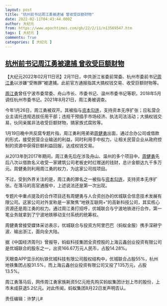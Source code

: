 ```yaml
---
layout: post
title: "杭州前书记周江勇被逮捕 曾收受巨额财物"
date: 2022-02-11T04:43:44.000Z
author: 大纪元
from: https://www.epochtimes.com/gb/22/2/11/n13569547.htm
tags: [ 大纪元 ]
comments: True
categories: [ 大纪元 ]
---
```

<!--1644554624000-->
[杭州前书记周江勇被逮捕 曾收受巨额财物](https://www.epochtimes.com/gb/22/2/11/n13569547.htm)
------

<div>
<p>【大纪元2022年02月11日讯】2月11日，中共浙江省委前常委、杭州市委前书记<a href="https://www.epochtimes.com/gb/tag/%E5%91%A8%E6%B1%9F%E5%8B%87.html">周江勇</a>以涉嫌“受贿罪”被逮捕。此前官方通报指其大搞权钱交易、收受巨额财物等。</p><p><a href="https://www.epochtimes.com/gb/tag/%E5%91%A8%E6%B1%9F%E5%8B%87.html">周江勇</a>曾任宁波市委常委、舟山市长、市委书记、温州市委书记等职，2018年5月调任杭州市委书记。2021年8月21日，周江勇被调查。</p><p>今年1月26日，周江勇被双开。其被指与<a href="https://www.epochtimes.com/gb/tag/%E8%B5%84%E6%9C%AC%E5%8B%BE%E8%BF%9E.html">资本勾连</a>，支持资本无序扩张；应私营企业主请托违规选拔任用干部；违规干预插手市场经济、执法司法活动；大搞权钱交易，伙同亲属非法收受巨额财物，搞家族式腐败等。</p><p>1月19日晚中共反腐专题片指，周江勇利用弟弟<a href="https://www.epochtimes.com/gb/tag/%E5%91%A8%E5%81%A5%E5%8B%87.html">周健勇</a>出面，通过合办公司或借款的形式，接受民营企业输送的利益，同时利用手中权力，让相关民营企业从政府控制的资源中获得巨额利益回报，达成权钱交易。</p><p>从2013年到2017年期间，周江勇先后在涉及舟山、温州的多个项目中，<a href="https://www.epochtimes.com/gb/tag/%E5%91%A8%E5%81%A5%E5%8B%87.html">周健勇</a>先后八次以借款名义收受一家建筑公司老板史时红赠送的钱财，总计金额达九千多万元。周健勇则利用周江勇的权力，为这家公司找项目。</p><p>不过，受到外界关注的是，周江勇的罪名之一被指与<a href="https://www.epochtimes.com/gb/tag/%E8%B5%84%E6%9C%AC%E5%8B%BE%E8%BF%9E.html">资本勾连</a>，支持资本无序扩张。在落马的高官通报中，上述说法还是第一次出现。</p><p>专题片中重点提及的合作项目还有周健勇与人合资创办的优城联合信息技术发展有限公司。这家公司对外宣称是一家聚焦“地铁互联网+”的高新科技公司，其实核心资源还是周江勇的权力。通过周江勇打招呼，优城联合与宁波地铁进行合作，第一笔业务就拿到了宁波地铁移动支付系统的统筹权。</p><p>周健勇曾接受媒体采访表示，优城联合与投资方阿里巴巴（蚂蚁金服）携手深耕宁波、输出浙江，面向全大陆。</p><p>据《中国经济周刊》曾报导，蚂蚁科技集团全资控股的上海云鑫创业投资有限公司是优城联合的股东之一，出资166.67万元人民币，占股14.28%。</p><p>天眼查APP显示的杭铁优城科技有限公司股权结构中，优城联合占股55%，杭州地铁集团占股31.5%，而上海云鑫创业投资有限公司又投了135万元，占股13.5%。</p><p>周江勇落马后，网传周江勇家族耗资5亿元抢先购买蚂蚁集团计划上市的股份，上市未成获退5.2亿元。对此传闻，蚂蚁集团8月22日发声明否认。</p><p>责任编辑：许梦儿#</p>
</div>
